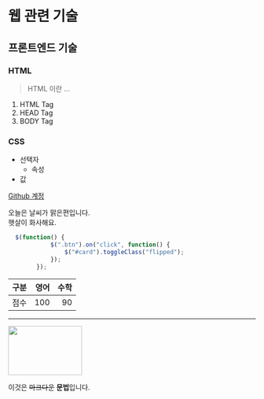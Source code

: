 # 웹 관련 기술
## 프론트엔드 기술
### HTML
> HTML 이란 ...
1. HTML Tag
2. HEAD Tag
3. BODY Tag

### CSS
* 선택자
  + 속성
* 값 

[Github 계정](https://github.con/seulbi/)

오늘은 날씨가 맑은편입니다.  
햇살이 화사해요.

```javascript
  $(function() {
            $(".btn").on("click", function() {
                $("#card").toggleClass("flipped");
            });
        });
```

| 구분| 영어|수학|
|:---:|---:|---:|
| 점수| 100| 90 |
-----------------------------
<img src="https://i2.wp.com/blog.informaticalab.com/wp-content/uploads/2015/02/markdown.jpg?resize=600%2C399" width="150px" height="100px">

이것은 ~~마크다운~~ **문법**입니다.














